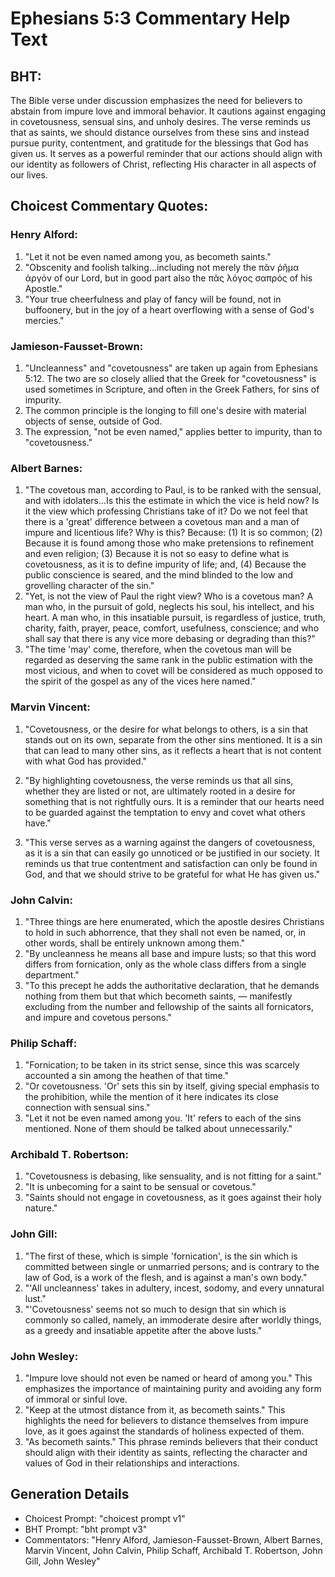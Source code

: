 # Ephesians 5:3 Commentary Help Text

## BHT:
The Bible verse under discussion emphasizes the need for believers to abstain from impure love and immoral behavior. It cautions against engaging in covetousness, sensual sins, and unholy desires. The verse reminds us that as saints, we should distance ourselves from these sins and instead pursue purity, contentment, and gratitude for the blessings that God has given us. It serves as a powerful reminder that our actions should align with our identity as followers of Christ, reflecting His character in all aspects of our lives.

## Choicest Commentary Quotes:
### Henry Alford:
1. "Let it not be even named among you, as becometh saints." 
2. "Obscenity and foolish talking...including not merely the πᾶν ῥῆμα ἀργόν of our Lord, but in good part also the πᾶς λόγος σαπρός of his Apostle."
3. "Your true cheerfulness and play of fancy will be found, not in buffoonery, but in the joy of a heart overflowing with a sense of God's mercies."

### Jamieson-Fausset-Brown:
1. "Uncleanness" and "covetousness" are taken up again from Ephesians 5:12. The two are so closely allied that the Greek for "covetousness" is used sometimes in Scripture, and often in the Greek Fathers, for sins of impurity.
2. The common principle is the longing to fill one's desire with material objects of sense, outside of God.
3. The expression, "not be even named," applies better to impurity, than to "covetousness."

### Albert Barnes:
1. "The covetous man, according to Paul, is to be ranked with the sensual, and with idolaters...Is this the estimate in which the vice is held now? Is it the view which professing Christians take of it? Do we not feel that there is a 'great' difference between a covetous man and a man of impure and licentious life? Why is this? Because: (1) It is so common; (2) Because it is found among those who make pretensions to refinement and even religion; (3) Because it is not so easy to define what is covetousness, as it is to define impurity of life; and, (4) Because the public conscience is seared, and the mind blinded to the low and grovelling character of the sin."
2. "Yet, is not the view of Paul the right view? Who is a covetous man? A man who, in the pursuit of gold, neglects his soul, his intellect, and his heart. A man who, in this insatiable pursuit, is regardless of justice, truth, charity, faith, prayer, peace, comfort, usefulness, conscience; and who shall say that there is any vice more debasing or degrading than this?"
3. "The time 'may' come, therefore, when the covetous man will be regarded as deserving the same rank in the public estimation with the most vicious, and when to covet will be considered as much opposed to the spirit of the gospel as any of the vices here named."

### Marvin Vincent:
1. "Covetousness, or the desire for what belongs to others, is a sin that stands out on its own, separate from the other sins mentioned. It is a sin that can lead to many other sins, as it reflects a heart that is not content with what God has provided."

2. "By highlighting covetousness, the verse reminds us that all sins, whether they are listed or not, are ultimately rooted in a desire for something that is not rightfully ours. It is a reminder that our hearts need to be guarded against the temptation to envy and covet what others have."

3. "This verse serves as a warning against the dangers of covetousness, as it is a sin that can easily go unnoticed or be justified in our society. It reminds us that true contentment and satisfaction can only be found in God, and that we should strive to be grateful for what He has given us."

### John Calvin:
1. "Three things are here enumerated, which the apostle desires Christians to hold in such abhorrence, that they shall not even be named, or, in other words, shall be entirely unknown among them."
2. "By uncleanness he means all base and impure lusts; so that this word differs from fornication, only as the whole class differs from a single department."
3. "To this precept he adds the authoritative declaration, that he demands nothing from them but that which becometh saints, — manifestly excluding from the number and fellowship of the saints all fornicators, and impure and covetous persons."

### Philip Schaff:
1. "Fornication; to be taken in its strict sense, since this was scarcely accounted a sin among the heathen of that time."
2. "Or covetousness. 'Or' sets this sin by itself, giving special emphasis to the prohibition, while the mention of it here indicates its close connection with sensual sins."
3. "Let it not be even named among you. 'It' refers to each of the sins mentioned. None of them should be talked about unnecessarily."

### Archibald T. Robertson:
1. "Covetousness is debasing, like sensuality, and is not fitting for a saint." 
2. "It is unbecoming for a saint to be sensual or covetous." 
3. "Saints should not engage in covetousness, as it goes against their holy nature."

### John Gill:
1. "The first of these, which is simple 'fornication', is the sin which is committed between single or unmarried persons; and is contrary to the law of God, is a work of the flesh, and is against a man's own body."
2. "'All uncleanness' takes in adultery, incest, sodomy, and every unnatural lust."
3. "'Covetousness' seems not so much to design that sin which is commonly so called, namely, an immoderate desire after worldly things, as a greedy and insatiable appetite after the above lusts."

### John Wesley:
1. "Impure love should not even be named or heard of among you." This emphasizes the importance of maintaining purity and avoiding any form of immoral or sinful love.
2. "Keep at the utmost distance from it, as becometh saints." This highlights the need for believers to distance themselves from impure love, as it goes against the standards of holiness expected of them.
3. "As becometh saints." This phrase reminds believers that their conduct should align with their identity as saints, reflecting the character and values of God in their relationships and interactions.


## Generation Details
- Choicest Prompt: "choicest prompt v1"
- BHT Prompt: "bht prompt v3"
- Commentators: "Henry Alford, Jamieson-Fausset-Brown, Albert Barnes, Marvin Vincent, John Calvin, Philip Schaff, Archibald T. Robertson, John Gill, John Wesley"

